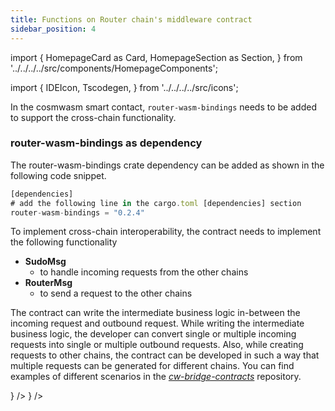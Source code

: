 ```yaml
---
title: Functions on Router chain's middleware contract
sidebar_position: 4
---
```


import {
HomepageCard as Card,
HomepageSection as Section,
} from '../../../../src/components/HomepageComponents';

import {
IDEIcon,
Tscodegen,
} from '../../../../src/icons';

In the cosmwasm smart contact, `router-wasm-bindings` needs to be added to support the cross-chain functionality.

### router-wasm-bindings as dependency

The router-wasm-bindings crate dependency can be added as shown in the following code snippet.

```jsx
[dependencies]
# add the following line in the cargo.toml [dependencies] section
router-wasm-bindings = "0.2.4"
```

To implement cross-chain interoperability, the contract needs to implement the following functionality

- **SudoMsg**
  - to handle incoming requests from the other chains
- **RouterMsg**
  - to send a request to the other chains

The contract can write the intermediate business logic in-between the incoming request and outbound request. While writing the intermediate business logic, the developer can convert single or multiple incoming requests into single or multiple outbound requests.
Also, while creating requests to other chains, the contract can be developed in such a way that multiple requests can be generated for different chains.
You can find examples of different scenarios in the [_cw-bridge-contracts_](https://github.com/router-protocol/cw-bridge-contracts.git) repository.

<Section>
  <Card
    title="SudoMsg"
    description="Enum type for handling the incoming requests on Router chain's contracts"
    to="/message-transfer/router-chain-guides/understanding-functions/sudomsg"
    icon={<IDEIcon />}
  />
    <Card
    title="RouterMsg"
    description="Enum type for creating outbound requests for destination chain contracts"
    to="/message-transfer/router-chain-guides/understanding-functions/routermsg"
    icon={<Tscodegen />}
  /> 
</Section>

